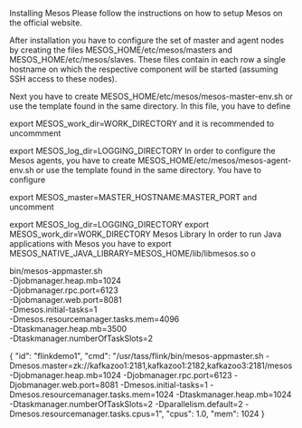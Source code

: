 Installing Mesos
Please follow the instructions on how to setup Mesos on the official website.

After installation you have to configure the set of master and agent nodes by creating the files MESOS_HOME/etc/mesos/masters and MESOS_HOME/etc/mesos/slaves. These files contain in each row a single hostname on which the respective component will be started (assuming SSH access to these nodes).

Next you have to create MESOS_HOME/etc/mesos/mesos-master-env.sh or use the template found in the same directory. In this file, you have to define

export MESOS_work_dir=WORK_DIRECTORY
and it is recommended to uncommment

export MESOS_log_dir=LOGGING_DIRECTORY
In order to configure the Mesos agents, you have to create MESOS_HOME/etc/mesos/mesos-agent-env.sh or use the template found in the same directory. You have to configure

export MESOS_master=MASTER_HOSTNAME:MASTER_PORT
and uncomment

export MESOS_log_dir=LOGGING_DIRECTORY
export MESOS_work_dir=WORK_DIRECTORY
Mesos Library
In order to run Java applications with Mesos you have to export MESOS_NATIVE_JAVA_LIBRARY=MESOS_HOME/lib/libmesos.so o


bin/mesos-appmaster.sh \
    -Djobmanager.heap.mb=1024 \
    -Djobmanager.rpc.port=6123 \
    -Djobmanager.web.port=8081 \
    -Dmesos.initial-tasks=1 \
    -Dmesos.resourcemanager.tasks.mem=4096 \
    -Dtaskmanager.heap.mb=3500 \
    -Dtaskmanager.numberOfTaskSlots=2 

    
    
 {
                       "id": "flinkdemo1",
                       "cmd": "/usr/tass/flink/bin/mesos-appmaster.sh -Dmesos.master=zk://kafkazoo1:2181,kafkazoo1:2182,kafkazoo3:2181/mesos -Djobmanager.heap.mb=1024 -Djobmanager.rpc.port=6123 -Djobmanager.web.port=8081 -Dmesos.initial-tasks=1 -Dmesos.resourcemanager.tasks.mem=1024 -Dtaskmanager.heap.mb=1024 -Dtaskmanager.numberOfTaskSlots=2 -Dparallelism.default=2 -Dmesos.resourcemanager.tasks.cpus=1",
                       "cpus": 1.0,
                       "mem": 1024
 }